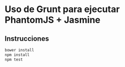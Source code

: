 # Uso de Grunt para ejecutar PhantomJS + Jasmine

## Instrucciones

```bash
bower install
npm install
npm test
```